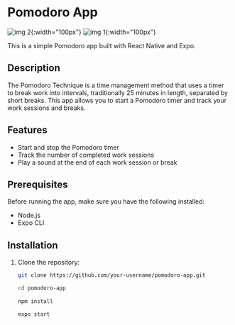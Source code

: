 
# Pomodoro App

![img 2](https://github.com/cellamarematias/pomodoro-app/assets/88092713/4a5f7d82-2659-4797-97fc-d74e0b0991ee){:width="100px"}
![img 1](https://github.com/cellamarematias/pomodoro-app/assets/88092713/daa19cb2-50eb-4f3b-803e-c91869dc9d88){:width="100px"}

This is a simple Pomodoro app built with React Native and Expo.

## Description

The Pomodoro Technique is a time management method that uses a timer to break work into intervals, traditionally 25 minutes in length, separated by short breaks. This app allows you to start a Pomodoro timer and track your work sessions and breaks.

## Features

- Start and stop the Pomodoro timer
- Track the number of completed work sessions
- Play a sound at the end of each work session or break

## Prerequisites

Before running the app, make sure you have the following installed:

- Node.js
- Expo CLI

## Installation

1. Clone the repository:

   ```bash
   git clone https://github.com/your-username/pomodoro-app.git

   cd pomodoro-app
    
   npm install
   
   expo start

```

